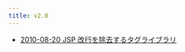 ```yaml
---
title: v2.0
---
```



- [2010-08-20 JSP 改行を除去するタグライブラリ](./../../../../../d/2010/08/20/JSP_改行を除去するタグライブラリ.md)




